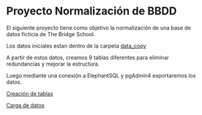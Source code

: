 # Proyecto Normalización de BBDD

El siguiente proyecto tiene como objetivo la normalización de una base de datos ficticia de The Bridge School.

Los datos iniciales estan dentro de la carpeta [data_copy](./data_copy)

A partir de estos datos, creamos 9 tablas diferentes para eliminar redundancias y mejorar la estructura.

Luego mediante una conexión a ElephantSQL y pgAdmin4 exportaremos los datos.

[Creación de tablas](./crear_tablas.ipynb)

[Carga de datos](./agregar_datos.ipynb)